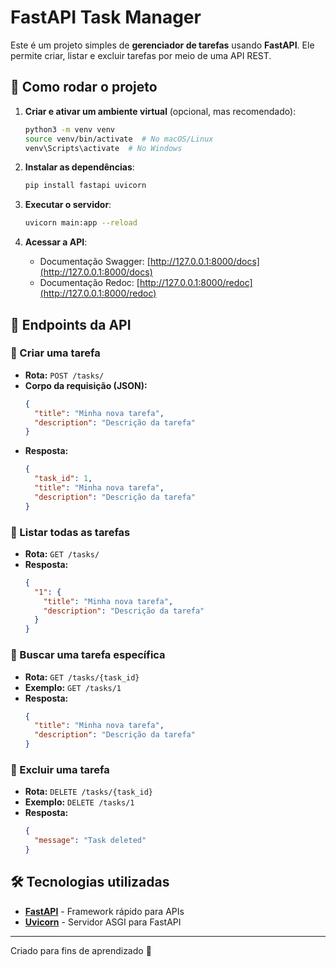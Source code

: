 # FastAPI Task Manager

Este é um projeto simples de **gerenciador de tarefas** usando **FastAPI**. Ele permite criar, listar e excluir tarefas por meio de uma API REST.

## 🚀 Como rodar o projeto

1. **Criar e ativar um ambiente virtual** (opcional, mas recomendado):
   ```sh
   python3 -m venv venv
   source venv/bin/activate  # No macOS/Linux
   venv\Scripts\activate  # No Windows
   ```

2. **Instalar as dependências**:
   ```sh
   pip install fastapi uvicorn
   ```

3. **Executar o servidor**:
   ```sh
   uvicorn main:app --reload
   ```

4. **Acessar a API**:
   - Documentação Swagger: [http://127.0.0.1:8000/docs](http://127.0.0.1:8000/docs)
   - Documentação Redoc: [http://127.0.0.1:8000/redoc](http://127.0.0.1:8000/redoc)

## 📌 Endpoints da API

### 🔹 Criar uma tarefa
- **Rota:** `POST /tasks/`
- **Corpo da requisição (JSON):**
  ```json
  {
    "title": "Minha nova tarefa",
    "description": "Descrição da tarefa"
  }
  ```
- **Resposta:**
  ```json
  {
    "task_id": 1,
    "title": "Minha nova tarefa",
    "description": "Descrição da tarefa"
  }
  ```

### 🔹 Listar todas as tarefas
- **Rota:** `GET /tasks/`
- **Resposta:** 
  ```json
  {
    "1": {
      "title": "Minha nova tarefa",
      "description": "Descrição da tarefa"
    }
  }
  ```

### 🔹 Buscar uma tarefa específica
- **Rota:** `GET /tasks/{task_id}`
- **Exemplo:** `GET /tasks/1`
- **Resposta:**
  ```json
  {
    "title": "Minha nova tarefa",
    "description": "Descrição da tarefa"
  }
  ```

### 🔹 Excluir uma tarefa
- **Rota:** `DELETE /tasks/{task_id}`
- **Exemplo:** `DELETE /tasks/1`
- **Resposta:**
  ```json
  {
    "message": "Task deleted"
  }
  ```

## 🛠 Tecnologias utilizadas
- **[FastAPI](https://fastapi.tiangolo.com/)** - Framework rápido para APIs
- **[Uvicorn](https://www.uvicorn.org/)** - Servidor ASGI para FastAPI

---
Criado para fins de aprendizado 🚀
